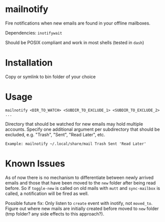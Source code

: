 # mailnotify
Fire notifications when new emails are found in your offline mailboxes. 

Dependencies: `inotifywait`

Should be POSIX compliant and work in most shells (tested in `dash`)

# Installation
Copy or symlink to bin folder of your choice

# Usage
`mailnotify <DIR_TO_WATCH> <SUBDIR_TO_EXCLUDE_1> <SUBDIR_TO_EXCLUDE_2> ...`

Directory that should be watched for new emails may hold multiple accounts. Specify one additional argument per subdirectory that should be excluded, e.g. "Trash", "Sent", "Read Later", etc.

`Example: mailnotify ~/.local/share/mail Trash Sent 'Read Later'`

# Known Issues
As of now there is no mechanism to differentiate between newly arrived emails and those that have been moved to the `new` folder after being read before. So if `toggle-new` is called on old mails with `mutt` and `sync-mailbox` is called, a notification will be fired as well. 

Possible future fix: Only listen to `create` event with inotify, not `moved_to`. Figure out where new mails are initially created before moved to `new` folder (tmp folder? any side effects to this approach?).


